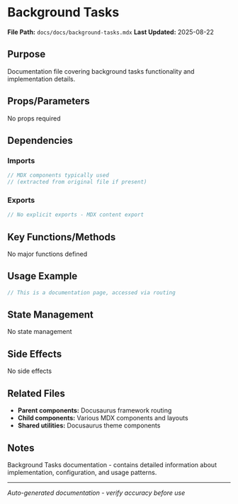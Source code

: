 # Background Tasks

**File Path:** `docs/docs/background-tasks.mdx`
**Last Updated:** 2025-08-22

## Purpose
Documentation file covering background tasks functionality and implementation details.

## Props/Parameters
No props required

## Dependencies

### Imports
```javascript
// MDX components typically used
// (extracted from original file if present)
```

### Exports
```javascript
// No explicit exports - MDX content export
```

## Key Functions/Methods
No major functions defined

## Usage Example
```javascript
// This is a documentation page, accessed via routing
```

## State Management
No state management

## Side Effects
No side effects

## Related Files
- **Parent components:** Docusaurus framework routing
- **Child components:** Various MDX components and layouts
- **Shared utilities:** Docusaurus theme components

## Notes
Background Tasks documentation - contains detailed information about implementation, configuration, and usage patterns.

---
*Auto-generated documentation - verify accuracy before use*